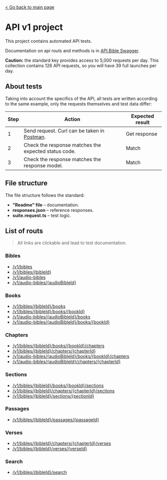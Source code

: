 [< Go back to main page](../../README.md)

# API v1 project

This project contains automated API tests.

Documentation on api routs and methods is in [API.Bible Swagger](https://scripture.api.bible/livedocs).

**Caution:** the standard key provides access to 5,000 requests per day. This collection contains 126 API requests, so you will have 39 full launches per day.

## About tests

Taking into account the specifics of the API, all tests are written according to the same example, only the requests themselves and test data differ:

| Step | Action                                                                                                                                                                                                                                                         | Expected result |
| ---- | -------------------------------------------------------------------------------------------------------------------------------------------------------------------------------------------------------------------------------------------------------------- | --------------- |
| 1    | Send request. Curl can be taken in [Postman](https://www.postman.com/mission-geologist-37537957/workspace/54bcd53c-258e-450e-a09d-c103a44d154f/collection/21631263-9d773c14-11ff-4df9-a324-d3bb6a687a11?action=share&source=collection_link&creator=21631263). | Get response    |
| 2    | Check the response matches the expected status code.                                                                                                                                                                                                           | Match           |
| 3    | Check the response matches the response model.                                                                                                                                                                                                                 | Match           |

## File structure

The file structure follows the standard:

- **"Readme" file** – documentation.
- **responses.json** – reference responses.
- **suite.request.ts** – test logic.

## List of routs

> All links are clickable and lead to test documentation.

### Bibles

- [/v1/bibles](bibles/README.md)
- [/v1/bibles/{bibleId}](bible/README.md)
- [/v1/audio-bibles](audioBibles/README.md)
- [/v1/audio-bibles/{audioBibleId}](audioBible/README.md)

### Books

- [/v1/bibles/{bibleId}/books](bibleBooks/README.md)
- [/v1/bibles/{bibleId}/books/{bookId}](bibleBook/README.md)
- [/v1/audio-bibles/{audioBibleId}/books](audioBibleBooks/README.md)
- [​/v1​/audio-bibles​/{audioBibleId}​/books​/{bookId}](audioBibleBook/README.md)

### Chapters

- [/v1/bibles/{bibleId}/books/{bookId}/chapters](bibleBookChapters/README.md)
- [​/v1​/bibles​/{bibleId}​/chapters​/{chapterId}](bibleChapter/README.md)
- [/v1/audio-bibles/{audioBibleId}/books/{bookId}/chapters](audioBibleBookChapters/README.md)
- [/v1/audio-bibles/{audioBibleId}/chapters/{chapterId}](audioBibleChapter/README.md)

### Sections

- [​/v1​/bibles​/{bibleId}​/books​/{bookId}​/sections](bibleBookSections/README.md)
- [/v1/bibles/{bibleId}/chapters/{chapterId}/sections](bibleChapterSections/README.md)
- [/v1/bibles/{bibleId}/sections/{sectionId}](bibleSection/README.md)

### Passages

- [/v1/bibles/{bibleId}/passages/{passageId}](biblePassage/README.md)

### Verses

- [/v1/bibles/{bibleId}/chapters/{chapterId}/verses](bibleChapterVerses/README.md)
- [/v1/bibles/{bibleId}/verses/{verseId}](bibleVerse/README.md)

### Search

- [/v1/bibles/{bibleId}/search](bibleSearch/README.md)
